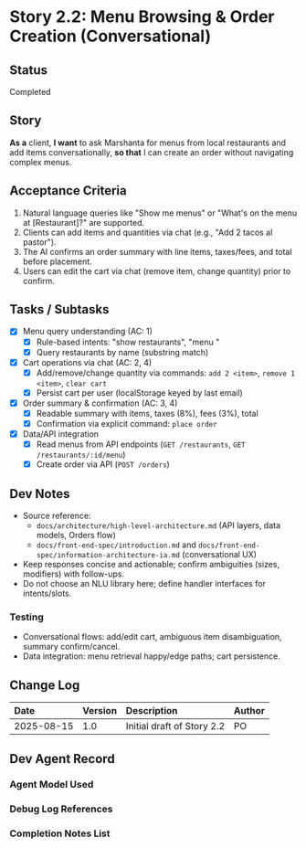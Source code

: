 # Story 2.2: Menu Browsing & Order Creation (Conversational)

## Status

Completed

## Story

**As a** client,
**I want** to ask Marshanta for menus from local restaurants and add items conversationally,
**so that** I can create an order without navigating complex menus.

## Acceptance Criteria

1. Natural language queries like "Show me menus" or "What's on the menu at [Restaurant]?" are supported.
2. Clients can add items and quantities via chat (e.g., "Add 2 tacos al pastor").
3. The AI confirms an order summary with line items, taxes/fees, and total before placement.
4. Users can edit the cart via chat (remove item, change quantity) prior to confirm.

## Tasks / Subtasks

- [x] Menu query understanding (AC: 1)
  - [x] Rule-based intents: "show restaurants", "menu <name>"
  - [x] Query restaurants by name (substring match)
- [x] Cart operations via chat (AC: 2, 4)
  - [x] Add/remove/change quantity via commands: `add 2 <item>`, `remove 1 <item>`, `clear cart`
  - [x] Persist cart per user (localStorage keyed by last email)
- [x] Order summary & confirmation (AC: 3, 4)
  - [x] Readable summary with items, taxes (8%), fees (3%), total
  - [x] Confirmation via explicit command: `place order`
- [x] Data/API integration
  - [x] Read menus from API endpoints (`GET /restaurants`, `GET /restaurants/:id/menu`)
  - [x] Create order via API (`POST /orders`)

## Dev Notes

- Source reference:
  - `docs/architecture/high-level-architecture.md` (API layers, data models, Orders flow)
  - `docs/front-end-spec/introduction.md` and `docs/front-end-spec/information-architecture-ia.md` (conversational UX)
- Keep responses concise and actionable; confirm ambiguities (sizes, modifiers) with follow-ups.
- Do not choose an NLU library here; define handler interfaces for intents/slots.

### Testing

- Conversational flows: add/edit cart, ambiguous item disambiguation, summary confirm/cancel.
- Data integration: menu retrieval happy/edge paths; cart persistence.

## Change Log

| Date | Version | Description | Author |
| :--- | :------ | :---------- | :----- |
| 2025-08-15 | 1.0 | Initial draft of Story 2.2 | PO |

## Dev Agent Record

### Agent Model Used



### Debug Log References



### Completion Notes List

